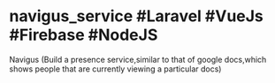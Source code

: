 # navigus_service #Laravel #VueJs #Firebase #NodeJS
Navigus (Build a presence service,similar to that of google docs,which shows people that are currently viewing a particular docs)

